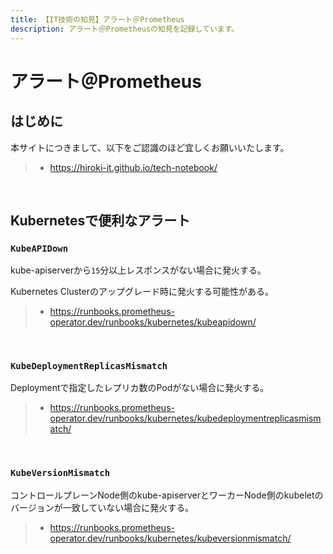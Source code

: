 ```yaml
---
title: 【IT技術の知見】アラート＠Prometheus
description: アラート＠Prometheusの知見を記録しています。
---
```


# アラート＠Prometheus

## はじめに

本サイトにつきまして、以下をご認識のほど宜しくお願いいたします。

> - https://hiroki-it.github.io/tech-notebook/

<br>

## Kubernetesで便利なアラート

### `KubeAPIDown`

kube-apiserverから`15`分以上レスポンスがない場合に発火する。

Kubernetes Clusterのアップグレード時に発火する可能性がある。

> - https://runbooks.prometheus-operator.dev/runbooks/kubernetes/kubeapidown/

<br>

### `KubeDeploymentReplicasMismatch`

Deploymentで指定したレプリカ数のPodがない場合に発火する。

> - https://runbooks.prometheus-operator.dev/runbooks/kubernetes/kubedeploymentreplicasmismatch/

<br>

### `KubeVersionMismatch`

コントロールプレーンNode側のkube-apiserverとワーカーNode側のkubeletのバージョンが一致していない場合に発火する。

> - https://runbooks.prometheus-operator.dev/runbooks/kubernetes/kubeversionmismatch/

<br>
